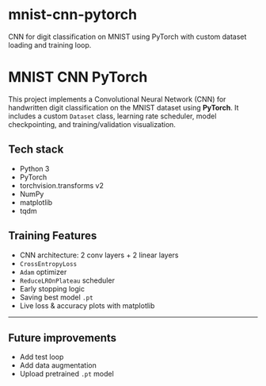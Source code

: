 # mnist-cnn-pytorch
CNN for digit classification on MNIST using PyTorch with custom dataset loading and training loop.

# MNIST CNN PyTorch 

This project implements a Convolutional Neural Network (CNN) for handwritten digit classification on the MNIST dataset using **PyTorch**. It includes a custom `Dataset` class, learning rate scheduler, model checkpointing, and training/validation visualization.

##  Tech stack
- Python 3
- PyTorch
- torchvision.transforms v2
- NumPy
- matplotlib
- tqdm


##  Training Features

-  CNN architecture: 2 conv layers + 2 linear layers  
-  `CrossEntropyLoss`  
-  `Adam` optimizer  
-  `ReduceLROnPlateau` scheduler  
-  Early stopping logic  
-  Saving best model `.pt`  
-  Live loss & accuracy plots with matplotlib  

---

##  Future improvements

-  Add test loop  
-  Add data augmentation  
-  Upload pretrained `.pt` model  
